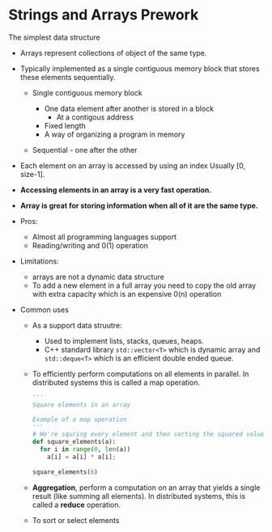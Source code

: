 # Strings and Arrays Prework
The simplest data structure
- Arrays represent collections of object of the same type.
- Typically implemented as a single contiguous memory block that stores these elements sequentially.
  - Single contiguous memory block
      - One data element after another is stored in a block
        - At a contigous address
      - Fixed length
      - A  way of organizing a program in memory


  - Sequential - one after the other 
- Each element on an array is accessed by using an index Usually [0, size-1].
- **Accessing elements in an array is a very fast operation.**
- **Array is great for storing information when all of it are the same type.**

- Pros:
  - Almost all programming languages support 
  - Reading/writing and 0(1) operation
- Limitations:
    - arrays  are not a dynamic data structure
    - To add a new element in a full array you need to copy the old array with extra capacity which is an expensive 0(n) operation
- Common uses
  - As a support data struutre: 
    - Used to implement lists, stacks, queues, heaps.
    - C++ standard library `std::vector<T>` which is dynamic array and `std::deque<T>` which is an efficient double ended queue.
  - To efficiently perform computations on all elements in parallel. In distributed systems this is called a map operation.
  
    ```python
    '''
    Square elements in an array

    Example of a map operation
    '''
    # We're squring every element and then sorting the squared value in the same location
    def square_elements(a):
      for i in range(0, len(a))
        a[i] = a[i] * a[i];
        
    square_elements(6)
    ```

  - **Aggregation**, perform a computation on an array that yields a single result (like summing all elements). In distributed systems, this is called a **reduce** operation.
  - To sort or select elements
